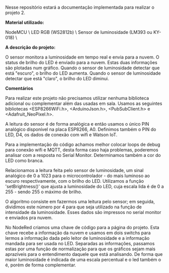 Nesse repositório estará a documentação implementada para realizar o projeto 2. 

**Material utilizado:**

NodeMCU \\
LED RGB (WS2812b) \\
Sensor de luminosidade (LM393 ou KY-018) \\


**A descrição do projeto:** 

O sensor monitora a luminosidade em tempo real e envia para a nuvem. 
O status de brilho do LED é enviado para a nuvem. 
Estas duas informações são plotadas num gráfico. 
Quando o sensor de luminosidade detectar que está "escuro", o brilho do LED aumenta. Quando o sensor de luminosidade detectar que está "claro", o brilho do LED diminui. 

**Comentários**

Para realizar este projeto não precisamos utilizar nenhuma biblioteca adicional ou complementar além das usadas em sala. Usamos as seguintes bibliotecas <ESP8266WiFi.h>, <ArduinoJson.h>, <PubSubClient.h> e <Adafruit_NeoPixel.h>. 

A leitura do sensor é de forma analógica e então usamos o único PIN analógico disponível na placa ESP8266, A0. Definimos também o PIN do LED, D4, os dados de conexão com wifi e Watson IoT.

Para a implementação do código achamos melhor colocar loops de debug para conexão wifi e MQTT, desta forma caso haja problemas, poderemos analisar com a resposta no Serial Monitor. Determinamos também a cor do LED como branca. 

Relacionamos a leitura feita pelo sensor de luminosidade, um sinal analógico de 0 a 1023 para o microcontrolador - do mais luminoso ao escuro respectivamente, com o brilho do LED. Utilizamos a função 'setBrightness()' que ajusta a luminosidade do LED, cuja escala lida é de 0 a 255 - sendo 255 o máximo de brilho. 

O algoritmo consiste em fazermos uma leitura pelo sensor; em seguida, dividimos este número por 4 para que seja utilizado na função de intensidade da luminosidade. Esses dados são impressos no serial monitor e enviados pra nuvem. 

No NodeRed criamos uma chave de código para a página do projeto. Esta chave recebe a informação da nuvem e usamos em dois switchs para lermos a informação dada pelo leitor de luminosidade e a informação mandada para ser usada no LED. Separadas as informações, passamos estas por uma função de normalização para que os gráficos sejam mais aprazíveis para o entendimento daquele que está analisando. De forma que maior luminosidade é indicada de uma escala percentual e o led também o é, porém de forma complementar.